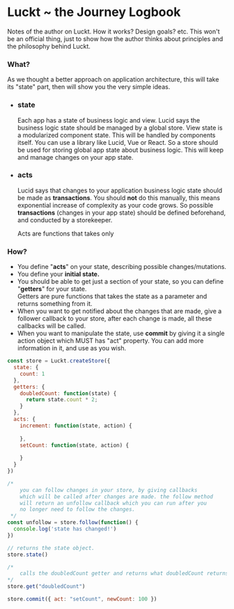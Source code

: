 # Luckt ~  the Journey Logbook

Notes of the author on Luckt. How it works? Design goals? etc. This won't be an official thing, just to show how the author thinks about principles and the philosophy behind Luckt.

### What?

As we thought a better approach on application architecture, this will take its "state" part, then will show you the very simple ideas.

- ### state

  Each app has a state of business logic and view. Lucid says the business logic state should be managed by a global store. View state is a modularized component state. This will be handled by components itself. You can use a library like Lucid, Vue or React. So a store should be used for storing global app state about business logic. This will keep and manage changes on your app state.

- ### acts

  Lucid says that changes to your application business logic state should be made as **transactions**. You should **not** do this manually, this means exponential increase of complexity as your code grows. So possible **transactions** (changes in your app state) should be defined beforehand, and conducted by a storekeeper.

  Acts are functions that takes only

  

### How?

- You define "**acts**" on your state, describing possible changes/mutations. 
- You define your **initial state.**
- You should be able to get just a section of your state, so you can define "**getters**" for your state.<br>Getters are pure functions that takes the state as a parameter and returns something from it.
- When you want to get notified about the changes that are made, give a follower callback to your store, after each change is made, all these callbacks will be called.
- When you want to manipulate the state, use **commit** by giving it a single action object which MUST has "act" property. You can add more information in it, and use as you wish.

```js
const store = Luckt.createStore({
  state: {
    count: 1
  },
  getters: {
    doubledCount: function(state) {
      return state.count * 2;
    }
  },
  acts: {
    increment: function(state, action) {
      
    },
    setCount: function(state, action) {
      
    }
  }
})

/*
	you can follow changes in your store, by giving callbacks 
	which will be called after changes are made. the follow method 
	will return an unfollow callback which you can run after you 
	no longer need to follow the changes.
 */                                  
const unfollow = store.follow(function() { 
  console.log('state has changed!')
})

// returns the state object.
store.state()

/* 
	calls the doubledCount getter and returns what doubledCount returns 
*/
store.get("doubledCount")

store.commit({ act: "setCount", newCount: 100 })

```

